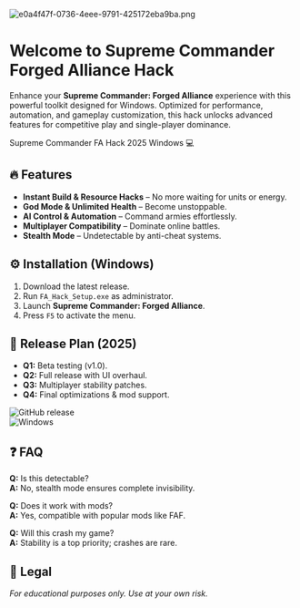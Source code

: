 ![e0a4f47f-0736-4eee-9791-425172eba9ba.png](https://i.postimg.cc/05LM1bYD/e0a4f47f-0736-4eee-9791-425172eba9ba.png)

# Welcome to Supreme Commander Forged Alliance Hack  

Enhance your **Supreme Commander: Forged Alliance** experience with this powerful toolkit designed for Windows. Optimized for performance, automation, and gameplay customization, this hack unlocks advanced features for competitive play and single-player dominance.  

Supreme Commander FA Hack 2025 Windows 💻  

## 🔥 Features  
- **Instant Build & Resource Hacks** – No more waiting for units or energy.  
- **God Mode & Unlimited Health** – Become unstoppable.  
- **AI Control & Automation** – Command armies effortlessly.  
- **Multiplayer Compatibility** – Dominate online battles.  
- **Stealth Mode** – Undetectable by anti-cheat systems.  

## ⚙️ Installation (Windows)  
1. Download the latest release.  
2. Run `FA_Hack_Setup.exe` as administrator.  
3. Launch **Supreme Commander: Forged Alliance**.  
4. Press `F5` to activate the menu.  

## 📅 Release Plan (2025)  
- **Q1:** Beta testing (v1.0).  
- **Q2:** Full release with UI overhaul.  
- **Q3:** Multiplayer stability patches.  
- **Q4:** Final optimizations & mod support.  

![GitHub release](https://img.shields.io/github/release-date/FA-Hack/FA-Hack?label=Latest%20Release)  
![Windows](https://img.shields.io/badge/OS-Windows%2010%2B-blue)  

## ❓ FAQ  
**Q:** Is this detectable?  
**A:** No, stealth mode ensures complete invisibility.  

**Q:** Does it work with mods?  
**A:** Yes, compatible with popular mods like FAF.  

**Q:** Will this crash my game?  
**A:** Stability is a top priority; crashes are rare.  

## 📜 Legal  
*For educational purposes only. Use at your own risk.*

